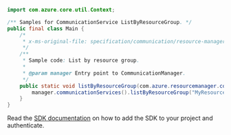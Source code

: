 ```java
import com.azure.core.util.Context;

/** Samples for CommunicationService ListByResourceGroup. */
public final class Main {
    /*
     * x-ms-original-file: specification/communication/resource-manager/Microsoft.Communication/stable/2020-08-20/examples/listByResourceGroup.json
     */
    /**
     * Sample code: List by resource group.
     *
     * @param manager Entry point to CommunicationManager.
     */
    public static void listByResourceGroup(com.azure.resourcemanager.communication.CommunicationManager manager) {
        manager.communicationServices().listByResourceGroup("MyResourceGroup", Context.NONE);
    }
}
```

Read the [SDK documentation](https://github.com/Azure/azure-sdk-for-java/blob/azure-resourcemanager-communication_1.1.0-beta.1/sdk/communication/azure-resourcemanager-communication/README.md) on how to add the SDK to your project and authenticate.
